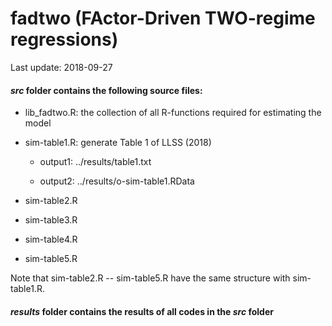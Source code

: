 # fadtwo (FActor-Driven TWO-regime regressions)

Last update: 2018-09-27

#### _src_ folder contains the following source files:
* lib_fadtwo.R: the collection of all R-functions required for estimating the model 
* sim-table1.R: generate Table 1 of LLSS (2018) 

	+ output1: ../results/table1.txt
	
	+ output2: ../results/o-sim-table1.RData

* sim-table2.R
* sim-table3.R
* sim-table4.R
* sim-table5.R

Note that sim-table2.R -- sim-table5.R have the same structure with sim-table1.R.

#### _results_ folder contains the results of all codes in the _src_ folder

